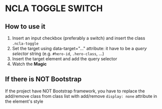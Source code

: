 # NCLA TOGGLE SWITCH

## How to use it
1. Insert an input checkbox (preferably a switch) and insert the class `.ncla-toggle`
2. Set the target using data-target="..." attribute: it have to be a _query selector_ string (e.g. `#hero-id`, `.hero-class`, ...)
3. Insert the target element and add the query selector
4. Watch the **Magic**

## If there is NOT Bootstrap
If the project have NOT Bootstrap framework, you have to replace the add/remove class from class list with add/remove `display: none` attribute in the element's style